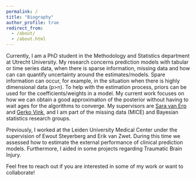 ```yaml
---
permalink: /
title: "Biography"
author_profile: true
redirect_from: 
  - /about/
  - /about.html
---
```


Currently, I am a PhD student in the Methodology and Statistics department at Utrecht University. My research concerns prediction models with tabular or time series data, when there is sparse information, missing data and how can can quantify uncertainty around the estimates/models. Spare information can occur, for example, in the situation when there is highly dimensional data (p>n). To help with the estimation process, priors can be used for the coefficients/weights in a model. My current work focuses on how we can obtain a good approximation of the posterior without having to wait ages for the algorithms to converge. My supervisors are [Sara van Erp](https://www.saravanerp.com) and [Gerko Vink](https://www.gerkovink.com), and I am part of the missing data (MICE) and Bayesian statistics research groups. 

Previously, I worked at the Leiden University Medical Center under the supervision of Ewout Steyerberg and Erik van Zwet. During this time we assessed how to estimate the external performance of clinical prediction models. Furthermore, I aided in some projects regarding Traumatic Brain Injury. 

Feel free to reach out if you are interested in some of my work or want to collaborate!